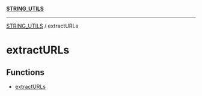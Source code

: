 [**STRING_UTILS**](../README.md)

***

[STRING_UTILS](../README.md) / extractURLs

# extractURLs

## Functions

- [extractURLs](functions/extractURLs.md)
